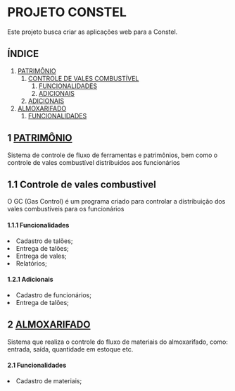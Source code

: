 <h1>PROJETO CONSTEL</h1>
<p>Este projeto busca criar as aplicações web para a Constel.</p>

<h2>ÍNDICE</h2>

1. [PATRIMÔNIO](#patrimonio)
    1. [CONTROLE DE VALES COMBUSTÍVEL](#controle-de-vales)
        1. [FUNCIONALIDADES](#controle-de-vales-funcionalidades)
        1. [ADICIONAIS](#controle-de-vales-adicionais)
    1. [ADICIONAIS](#patrimonio-Adicionais)
1. [ALMOXARIFADO](#almoxarifado)
    1. [FUNCIONALIDADES](#almoxarifado-funcionalidades)
    
## 1 [PATRIMÔNIO](#patrimonio)

<p>Sistema de controle de fluxo de ferramentas e patrimônios, bem como
o controle de vales combustível distribuidos aos funcionários</p>

## 1.1 Controle de vales combustivel

<p>O GC (Gas Control) é um programa criado para controlar a distribuição
dos vales combustíveis para os funcionários</p>

#### 1.1.1 Funcionalidades
<li>Cadastro de talões;</li>
<li>Entrega de talões;</li>
<li>Entrega de vales;</li>
<li>Relatórios;</li>

#### 1.2.1 Adicionais
<li>Cadastro de funcionários;</li>
<li>Entrega de talões;</li>

## 2 [ALMOXARIFADO](#almoxarifado)

<p>Sistema que realiza o controle do fluxo de materiais do almoxarifado,
como: entrada, saída, quantidade em estoque etc.</p>

#### 2.1 Funcionalidades
<li>Cadastro de materiais;</li>
